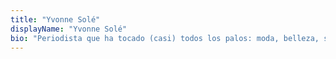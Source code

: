 ```yaml
---
title: "Yvonne Solé"
displayName: "Yvonne Solé"
bio: "Periodista que ha tocado (casi) todos los palos: moda, belleza, salud, bienestar, decoración... Colabora con revistas especializadas en viajes desde hace una década. Le encanta viajar optimizando los recursos para sacar el máximo provecho a cada destino."
---
```




